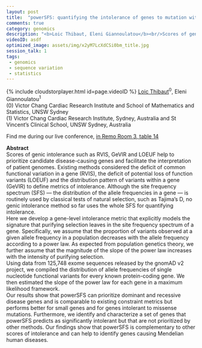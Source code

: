 ```yaml
---
layout: post
title:  "powerSFS: quantifying the intolerance of genes to mutation with a statistical model of the site frequency spectrum"
comments: true
category: genomics
description: "<b>Loic Thibaut, Eleni Giannoulatou</b><br/>Scores of genic intolerance such as RVIS, GeVIR an..."
videoID: asdf
optimized_image: assets/img/x2yM7LcXdCSi0bm_title.jpg
session_talk: 1
tags:
 - genomics
 - sequence variation
 - statistics
---
```

{% include cloudstorplayer.html id=page.videoID %}
[<u>Loic Thibaut</u>](https://scholar.google.com.au/citations?user=oioaKhMAAAAJ&amp;amp;hl=en)<sup>0</sup>, Eleni Giannoulatou<sup>1</sup><br/>
\(0\) Victor Chang Cardiac Research Institute and School of Mathematics and Statistics, UNSW Sydney<br/>
\(1\) Victor Chang Cardiac Research Institute, Sydney, Australia and St Vincent’s Clinical School, UNSW Sydney, Australia

Find me during our live conference, [in Remo Room 3, table 14](https://remo.co)

<b>Abstract</b><br/>
Scores of genic intolerance such as RVIS, GeVIR and LOEUF help to prioritize candidate disease-causing genes and facilitate the interpretation of patient genomes. Existing methods considered the deficit of common functional variation in a gene \(RVIS\), the deficit of potential loss of function variants \(LOEUF\) and the distribution pattern of variants within a gene \(GeVIR\) to define metrics of intolerance. Although the site frequency spectrum \(SFS\) — the distribution of the allele frequencies in a gene — is routinely used by classical tests of natural selection, such as Tajima’s D, no genic intolerance method so far uses the whole SFS for quantifying intolerance. <br/>Here we develop a gene-level intolerance metric that explicitly models the signature that purifying selection leaves in the site frequency spectrum of a gene. Specifically, we assume that the proportion of variants observed at a given allele frequency in a population decreases with the allele frequency according to a power law. As expected from population genetics theory, we further assume that the magnitude of the slope of the power law increases with the intensity of purifying selection.<br/>Using data from 125,748 exome sequences released by the gnomAD v2 project, we compiled the distribution of allele frequencies of single nucleotide functional variants for every known protein-coding gene. We then estimated the slope of the power law for each gene in a maximum likelihood framework.<br/>Our results show that powerSFS can prioritize dominant and recessive disease genes and is comparable to existing constraint metrics but performs better for small genes and for genes intolerant to missense mutations. Furthermore, we identify and characterize a set of genes that powerSFS predicts as significantly intolerant but that are not prioritized by other methods. Our findings show that powerSFS is complementary to other scores of intolerance and can help to identify genes causing Mendelian human diseases.<br/>
